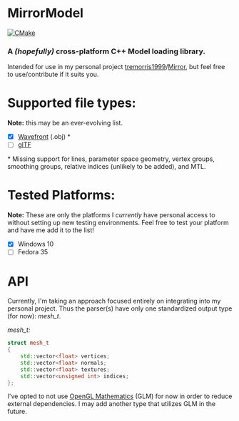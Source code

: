 # MirrorModel
[![CMake](https://github.com/tremorris1999/MirrorModel/actions/workflows/cmake.yml/badge.svg?branch=main)](https://github.com/tremorris1999/MirrorModel/actions/workflows/cmake.yml)
### A *(hopefully)* cross-platform C++ Model loading library.
Intended for use in my personal project [tremorris1999](https://github.com/tremorris1999)/[Mirror](https://github.com/tremorris1999/Mirror), but feel free to use/contribute if it suits you.  

# Supported file types:
**Note:** this may be an ever-evolving list.
- [x] [Wavefront](https://en.wikipedia.org/wiki/Wavefront_.obj_file) (.obj) *
- [ ] [glTF](https://www.khronos.org/gltf/)

 \* Missing support for lines, parameter space geometry, vertex groups, smoothing groups, relative indices (unlikely to be added), and MTL.  

# Tested Platforms:
**Note:** These are only the platforms I *currently* have personal access to without setting up new testing environments. Feel free to test your platform and have me add it to the list!
- [x] Windows 10
- [ ] Fedora 35

# API
Currently, I'm taking an approach focused entirely on integrating into my personal project. Thus the parser(s) have only one standardized output type (for now): *mesh_t*.

*mesh_t:*
```cpp
struct mesh_t
{
	std::vector<float> vertices;
	std::vector<float> normals;
	std::vector<float> textures;
	std::vector<unsigned int> indices;
};
```

I've opted to not use [OpenGL Mathematics](https://github.com/g-truc/glm) (GLM) for now in order to reduce external dependencies. I may add another type that utilizes GLM in the future.
